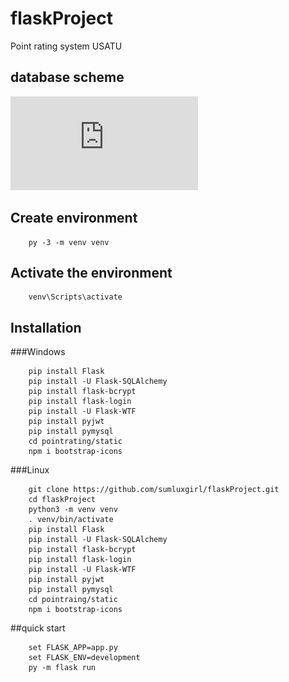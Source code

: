 # flaskProject
Point rating system USATU
## database scheme
![Alt-текст](https://github.com/sumluxgirl/flaskProject/blob/main/scoring%20system.pdf)
## Create environment
```
    py -3 -m venv venv
```
## Activate the environment
```
    venv\Scripts\activate
```
## Installation
###Windows
```
    pip install Flask
    pip install -U Flask-SQLAlchemy
    pip install flask-bcrypt
    pip install flask-login
    pip install -U Flask-WTF
    pip install pyjwt
    pip install pymysql
    cd pointrating/static
    npm i bootstrap-icons
```
###Linux
```
    git clone https://github.com/sumluxgirl/flaskProject.git
    cd flaskProject
    python3 -m venv venv
    . venv/bin/activate
    pip install Flask
    pip install -U Flask-SQLAlchemy
    pip install flask-bcrypt
    pip install flask-login
    pip install -U Flask-WTF
    pip install pyjwt
    pip install pymysql
    cd pointraing/static
    npm i bootstrap-icons
```
##quick start
```
    set FLASK_APP=app.py
    set FLASK_ENV=development
    py -m flask run
```